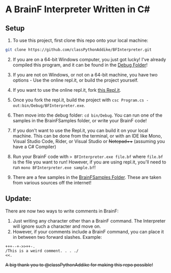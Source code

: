 ﻿# A BrainF Interpreter Written in C#

## Setup

1. To use this project, first clone this repo onto your local machine:
```sh
git clone https://github.com/classPythonAddike/BFInterpreter.git
```
2. If you are on a 64-bit Windows computer, you just got lucky! I've already compiled this program, and it can be found in the [Debug Folder](https://github.com/classPythonAddike/BFInterpreter/tree/master/bin/Debug)!
3. If you are not on Windows, or not on a 64-bit machine, you have two options - Use the online repl.it, or build the project yourself.
4. If you want to use the online repl.it, fork [this Repl.it](https://repl.it/@PythonAddictCla/BFInterpreter#ReadMe.md).
5. Once you fork the repl.it, build the project with `csc Program.cs -out:bin/Debug/BFInterpreter.exe`.
6. Then move into the debug folder: `cd bin/Debug`. You can run one of the samples in the BrainFSamples folder, or write your BrainF code!
7. If you don't want to use the Repl.it, you can build it on your local machine. This can be done from the terminal, or with an IDE like Mono, Visual Studio Code, Rider, or Visual Studio or ~~Notepad++~~ (assuming you have a C# Compiler)

7. Run your BrainF code with `> BFInterpreter.exe file.bf` where `file.bf` is the file you want to run! However, if you are using repl.it, you'll need to run `mono BFInterpreter.exe sample.bf`!
8. There are a few samples in the [BrainFSamples Folder](https://github.com/classPythonAddike/BFInterpreter/tree/master/bin/Debug/BrainFSamples). These are taken from various sources off the internet!

## Update:
There are now two ways to write comments in BrainF:
1. Just writing any character other than a BrainF command. The Interpreter will ignore such a character and move on.
2. However, if your comments include a BrainF command, you can place it in between two forward slashes. Example:
```bf
+++--+->>++-.
/This is a weird comment. . . ./
<<.
```

~~A big thank you to @classPythonAddike for making this repo possible!~~
